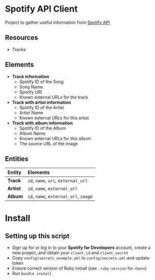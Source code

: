 # Spotify API Client
Project to gather useful information from <a href="https://developer.spotify.com/documentation/web-api">Spotify API</a>

## Resources
* Tracks

## Elements
* **Track information**
  - Spotify ID of the Song
  - Song Name
  - Spotify URI
  - Known external URLs for the track
* **Track with artist information**
  - Spotify ID of the Artist
  - Artist Name
  - Known external URLs for this artist
* **Track with album information**
  - Spotify ID of the Album
  - Album Name
  - Known external URLs for this album
  - The source URL of the image


## Entities
| Entity     | Elements                                           |
| :--------- | :------------------------------------------------- |
| **Track**  | `id`, `name`, `uri`, `external_url`                |
| **Artist** | `id`, `name`, `external_url`                       |
| **Album**  | `id`, `name`, `external_url`, `image`              |


# Install
## Setting up this script
* Sign up for or log in to your **Spotify for Developers** account, create a new project, and obtain your `client_id` and `client_secret`
* Copy `config/secrets_example.yml` to `config/secrets.yml` and update token
* Ensure correct version of Ruby install (see `.ruby-version` for `rbenv`)
* Run `bundle install`